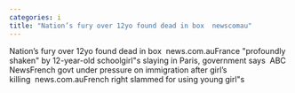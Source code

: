 ```yaml
---
categories: i
title: "Nation’s fury over 12yo found dead in box  newscomau"
---
```

Nation’s fury over 12yo found dead in box&nbsp;&nbsp;news.com.auFrance "profoundly shaken" by 12-year-old schoolgirl"s slaying in Paris, government says&nbsp;&nbsp;ABC NewsFrench govt under pressure on immigration after girl’s killing&nbsp;&nbsp;news.com.auFrench right slammed for using young girl"s